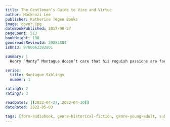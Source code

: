 ```yaml
---
title: The Gentleman’s Guide to Vice and Virtue
author: Mackenzi Lee
publisher: Katherine Tegen Books
image: cover.jpg
dateBookPublished: 2017-06-27
pageCount: 513
bookHeight: 198
goodreadsReviewId: 29283884
isbn13: 9780062382801

summary: |
  Henry “Monty” Montague doesn’t care that his roguish passions are far from suitable for the gentleman he was born to be. But as Monty embarks on his grand tour of Europe, his quests for pleasure and vice are in danger of coming to an end. Not only does his father expect him to take over the family’s estate upon his return, but Monty is also nursing an impossible crush on his best friend and traveling companion, Percy. So Monty vows to make this yearlong escapade one last hedonistic hurrah and flirt with Percy from Paris to Rome. But when one of Monty’s reckless decisions turns their trip abroad into a harrowing manhunt, it calls into question everything he knows, including his relationship with the boy he adores.

series:
  title: Montague Siblings
  number: 1

rating5: 2
rating7: 3

readDates: [[2022-04-27, 2022-04-30]]
dateRated: 2022-05-03

tags: [form-audiobook, genre-historical-fiction, genre-young-adult, sub-lgbt, type-fiction]
---
```

